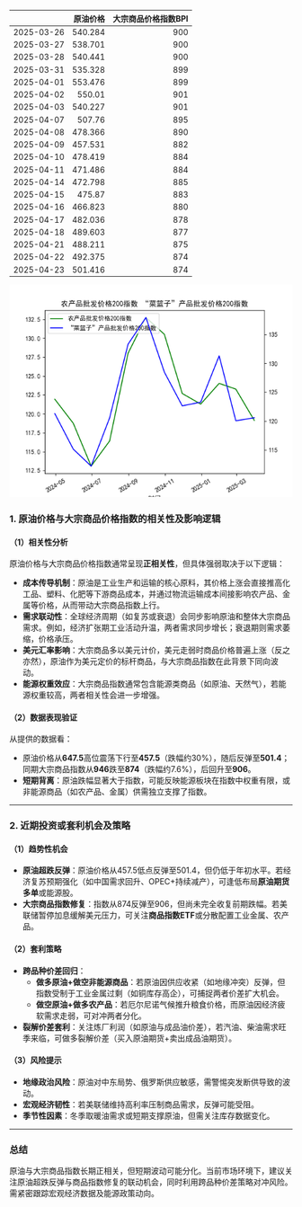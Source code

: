 |            |   原油价格 |   大宗商品价格指数BPI |
|:-----------|-----------:|----------------------:|
| 2025-03-26 |    540.284 |                   900 |
| 2025-03-27 |    538.701 |                   900 |
| 2025-03-28 |    540.441 |                   900 |
| 2025-03-31 |    535.328 |                   899 |
| 2025-04-01 |    553.476 |                   899 |
| 2025-04-02 |    550.01  |                   901 |
| 2025-04-03 |    540.227 |                   901 |
| 2025-04-07 |    507.76  |                   895 |
| 2025-04-08 |    478.366 |                   890 |
| 2025-04-09 |    457.531 |                   882 |
| 2025-04-10 |    478.419 |                   884 |
| 2025-04-11 |    471.486 |                   884 |
| 2025-04-14 |    472.798 |                   885 |
| 2025-04-15 |    475.87  |                   883 |
| 2025-04-16 |    466.823 |                   880 |
| 2025-04-17 |    482.036 |                   878 |
| 2025-04-18 |    489.603 |                   877 |
| 2025-04-21 |    488.211 |                   875 |
| 2025-04-22 |    492.375 |                   874 |
| 2025-04-23 |    501.416 |                   874 |

![图](MSCI_copper.png)



### 1. 原油价格与大宗商品价格指数的相关性及影响逻辑

#### （1）相关性分析
原油价格与大宗商品价格指数通常呈现**正相关性**，但具体强弱取决于以下逻辑：
- **成本传导机制**：原油是工业生产和运输的核心原料，其价格上涨会直接推高化工品、塑料、化肥等下游商品成本，并通过物流运输成本间接影响农产品、金属等价格，从而带动大宗商品指数上行。
- **需求联动性**：全球经济周期（如复苏或衰退）会同步影响原油和整体大宗商品需求。例如，经济扩张期工业活动升温，两者需求同步增长；衰退期则需求萎缩，价格承压。
- **美元汇率影响**：大宗商品多以美元计价，美元走弱时商品价格普遍上涨（反之亦然），原油作为美元定价的标杆商品，与大宗商品指数在此背景下同向波动。
- **能源权重效应**：大宗商品指数通常包含能源类商品（如原油、天然气），若能源权重较高，两者相关性会进一步增强。

#### （2）数据表现验证
从提供的数据看：
- 原油价格从**647.5**高位震荡下行至**457.5**（跌幅约30%），随后反弹至**501.4**；同期大宗商品指数从**946**跌至**874**（跌幅约7.6%），后回升至**906**。
- **短期背离**：原油跌幅显著大于指数，可能反映能源板块在指数中权重有限，或非能源商品（如农产品、金属）供需独立支撑了指数。

---

### 2. 近期投资或套利机会及策略

#### （1）趋势性机会
- **原油超跌反弹**：原油价格从457.5低点反弹至501.4，但仍低于年初水平。若经济复苏预期强化（如中国需求回升、OPEC+持续减产），可逢低布局**原油期货多单**或能源股。
- **大宗商品指数修复**：指数从874反弹至906，但尚未完全收复前期跌幅。若美联储暂停加息缓解美元压力，可关注**商品指数ETF**或分散配置工业金属、农产品。

#### （2）套利策略
- **跨品种价差回归**：
  - **做多原油+做空非能源商品**：若原油因供应收紧（如地缘冲突）反弹，但指数受制于工业金属过剩（如铜库存高企），可捕捉两者价差扩大机会。
  - **做空原油+做多农产品**：若厄尔尼诺气候推升粮食价格，而原油因经济疲软需求走弱，可对冲两者分化。
- **裂解价差套利**：关注炼厂利润（如原油与成品油价差），若汽油、柴油需求旺季来临，可做多裂解价差（买入原油期货+卖出成品油期货）。

#### （3）风险提示
- **地缘政治风险**：原油对中东局势、俄罗斯供应敏感，需警惕突发断供导致的波动。
- **宏观经济韧性**：若美联储维持高利率压制商品需求，反弹可能受阻。
- **季节性因素**：冬季取暖油需求或短期支撑原油，但需关注库存数据变化。

---

### 总结
原油与大宗商品指数长期正相关，但短期波动可能分化。当前市场环境下，建议关注原油超跌反弹与商品指数修复的联动机会，同时利用跨品种价差策略对冲风险。需紧密跟踪宏观经济数据及能源政策动向。